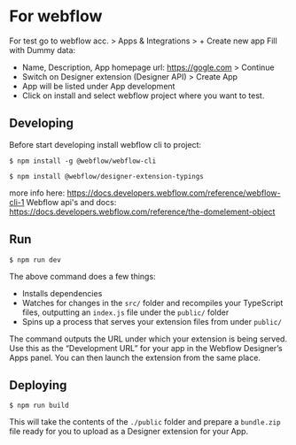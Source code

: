 # For webflow

For test go to webflow acc. > Apps & Integrations > + Create new app
Fill with Dummy data:
* Name, Description, App homepage url: https://gogle.com > Continue
* Switch on Designer extension (Designer API) > Create App
* App will be listed under App development
* Click on install and select webflow project where you want to test.

## Developing

Before start developing install webflow cli to project:
```
$ npm install -g @webflow/webflow-cli
```
```
$ npm install @webflow/designer-extension-typings
```
more info here: https://docs.developers.webflow.com/reference/webflow-cli-1
Webflow api's and docs: https://docs.developers.webflow.com/reference/the-domelement-object

## Run

```
$ npm run dev
```


The above command does a few things:
* Installs dependencies
* Watches for changes in the `src/` folder and recompiles your TypeScript files, outputting an `index.js` file under the `public/` folder
* Spins up a process that serves your extension files from under `public/`

The command outputs the URL under which your extension is being served. Use this as the “Development URL” for your app in the Webflow Designer’s Apps panel. You can then launch the extension from the same place.

## Deploying

```
$ npm run build
```

This will take the contents of the `./public` folder and prepare a `bundle.zip` file ready for you to upload as a Designer extension for your App.
